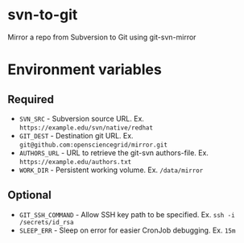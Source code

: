 svn-to-git
==========

Mirror a repo from Subversion to Git using git-svn-mirror

# Environment variables

## Required

* `SVN_SRC` - Subversion source URL. Ex. `https://example.edu/svn/native/redhat`
* `GIT_DEST` - Destination git URL. Ex. `git@github.com:opensciencegrid/mirror.git`
* `AUTHORS_URL` - URL to retrieve the git-svn authors-file. Ex. `https://example.edu/authors.txt`
* `WORK_DIR` - Persistent working volume. Ex. `/data/mirror`

## Optional

* `GIT_SSH_COMMAND` - Allow SSH key path to be specified. Ex. `ssh -i /secrets/id_rsa`
* `SLEEP_ERR` - Sleep on error for easier CronJob debugging. Ex. `15m`
